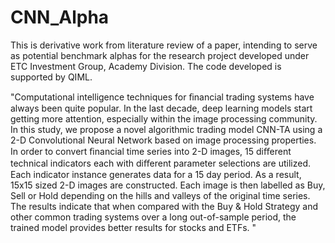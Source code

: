 # CNN_Alpha

This is derivative work from literature review of a paper, intending to serve as potential benchmark alphas for the research project developed under ETC Investment Group, Academy Division. The code developed is supported by QIML.

"Computational intelligence techniques for ﬁnancial trading systems have always been quite popular. In the last decade, deep learning models start getting more attention, especially within the image processing community. In this study, we propose a novel algorithmic trading model CNN-TA using a 2-D Convolutional Neural Network based on image processing properties. In order to convert ﬁnancial time series into 2-D images, 15 diﬀerent technical indicators each with diﬀerent parameter selections are utilized. Each indicator instance generates data for a 15 day period. As a result, 15x15 sized 2-D images are constructed. Each image is then labelled as Buy, Sell or Hold depending on the hills and valleys of the original time series. The results indicate that when compared with the Buy & Hold Strategy and other common trading systems over a long out-of-sample period, the trained model provides better results for stocks and ETFs. "
